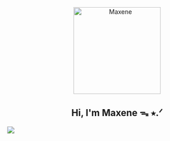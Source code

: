 
<div align="center">
  <img src="https://github.com/user-attachments/assets/a028dac8-5324-4989-bc5d-ff28baab7996" alt="Maxene" width="200"/>
  <h2>Hi, I'm Maxene ᯓ ⭑.ᐟ</h2>
</div>

![](https://github-readme-stats.vercel.app/api/top-langs/?username=maxeneb&theme=catppuccin_latte&hide_border=true&include_all_commits=false&count_private=false&layout=compact)

